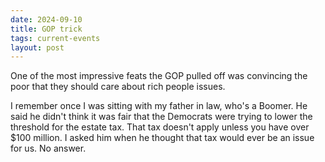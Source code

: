 ```yaml
---
date: 2024-09-10 
title: GOP trick
tags: current-events
layout: post
---
```


One of the most impressive feats the GOP pulled off was convincing the poor that they should care about rich people issues.

I remember once I was sitting with my father in law, who's a Boomer. He said he didn't think it was fair that the Democrats were trying to lower the threshold for the estate tax. That tax doesn't apply unless you have over $100 million. I asked him when he thought that tax would ever be an issue for us. No answer.